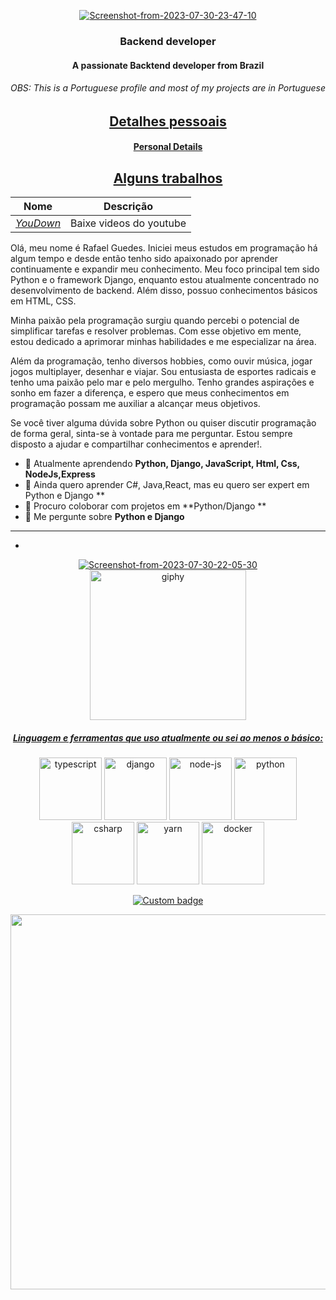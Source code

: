 
<p align="center">
   <a href="https://ibb.co/pQyLJ0c"><img src="https://i.ibb.co/3vzCBr2/Screenshot-from-2023-07-30-23-47-10.png" alt="Screenshot-from-2023-07-30-23-47-10" border="0"></a>
</p>

<h3 align="center">Backend developer</h3>

<h4 align="center">A passionate Backtend developer from Brazil</h4>
<h6 align="center">OBS: This is a Portuguese profile and most of my projects are in Portuguese </h6>
<h2 align="center"><u>Detalhes pessoais</u></h2>
<h4 align="center"><u>Personal Details</u></h4>

<p align="center">

<h2 align="center"><u>Alguns trabalhos</u></h2>

| Nome                  | Descrição                                            |
| ----------------------|------------------------------------------------------- |
| _[YouDown](https://github.com/guedes2142/YouDown)_                             | Baixe videos do youtube |  

</a> 

Olá, meu nome é Rafael Guedes. Iniciei meus estudos em programação há algum tempo e desde então tenho sido apaixonado por aprender continuamente e expandir meu conhecimento. Meu foco principal tem sido Python e o framework Django, enquanto estou atualmente concentrado no desenvolvimento de backend. Além disso, possuo conhecimentos básicos em HTML, CSS.

Minha paixão pela programação surgiu quando percebi o potencial de simplificar tarefas e resolver problemas. Com esse objetivo em mente, estou dedicado a aprimorar minhas habilidades e me especializar na área.

Além da programação, tenho diversos hobbies, como ouvir música, jogar jogos multiplayer, desenhar e viajar. Sou entusiasta de esportes radicais e tenho uma paixão pelo mar e pelo mergulho. Tenho grandes aspirações e sonho em fazer a diferença, e espero que meus conhecimentos em programação possam me auxiliar a alcançar meus objetivos.

Se você tiver alguma dúvida sobre Python ou quiser discutir programação de forma geral, sinta-se à vontade para me perguntar. Estou sempre disposto a ajudar e compartilhar conhecimentos e aprender!.

- 🌱 Atualmente aprendendo **Python, Django, JavaScript, Html, Css, NodeJs,Express**
- 🌱 Ainda quero aprender C#, Java,React, mas eu quero ser expert em Python e Django **
- 👯 Procuro coloborar com projetos em  **Python/Django **
- 💬 Me pergunte sobre **Python e Django**
________________________________________________________________________________________________________________________________
</p>


- 
<p align="center">
  <a href="https://imgbb.com/"><img src="https://i.ibb.co/HGHgzLq/Screenshot-from-2023-07-30-22-05-30.png" alt="Screenshot-from-2023-07-30-22-05-30" border="0"><a href="https://imgbb.com/">
    <img width="250" height="240" src="https://i.ibb.co/Zfjw9RL/giphy.webp" alt="giphy" border="0">
</p>

<h5 align="center">Linguagem e ferramentas que uso atualmente ou sei ao menos o básico:</h5>

<div align="center">
  <a href="https://imgbb.com/"><img width="100" height="100" src="https://i.ibb.co/3N1zLBM/typescript.png" alt="typescript" border="0"></a> 
  <a href="https://imgbb.com/"><img width="100" height="100" src="https://i.ibb.co/5LZ279F/django.png" alt="django" border="0"></a> 
  <a href="https://imgbb.com/"><img width="100" height="100" src="https://i.ibb.co/nj6wDbg/node-js.png" alt="node-js" border="0"></a> 
  <a href="https://imgbb.com/"><img width="100" height="100" src="https://i.ibb.co/48cxmPk/python.png" alt="python" border="0"></a> 
  <a href="https://imgbb.com/"><img width="100" height="100" src="https://i.ibb.co/vQBDL4K/csharp.png" alt="csharp" border="0"></a>
  <a href="https://imgbb.com/"><img width="100" height="100" src="https://i.ibb.co/pQ0DP22/yarn.png" alt="yarn" border="0"></a> 
  <a href="https://imgbb.com/"><img width="100" height="100" src="https://i.ibb.co/yhq1CRY/docker.png" alt="docker" border="0"></a>
</div>
<p align="center">
  <a href="https://codetime.dev">
    <img alt="Custom badge" src="https://img.shields.io/endpoint?style=flat-square&url=https%3A%2F%2Fapi.codetime.dev%2Fshield%3Fid%3D17711%26project%3D%26in%3D0">
  </a>
</p>
<p align="center">
  <img width=600 heigth=300 src="https://files.realpython.com/media/Deploy-a-Django-App-With-Nginx--Gunicorn--HTTPS_Watermarked.c5bb50229430.jpg">
</p>





